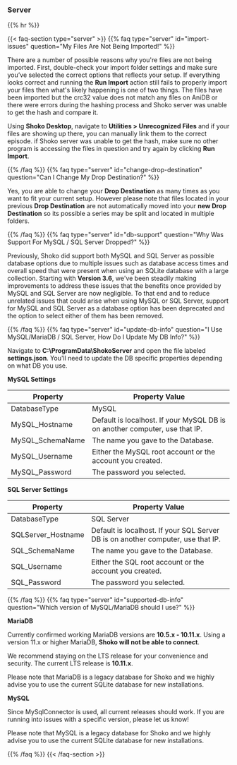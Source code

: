 ### Server
{{% hr %}}

{{< faq-section type="server" >}}
{{% faq type="server" id="import-issues" question="My Files Are Not Being Imported!" %}}

There are a number of possible reasons why you're files are not being imported. First, double-check your import folder settings and make sure you’ve selected the correct options that reflects your setup. If everything looks correct and running the **Run Import** action still fails to properly import your files then what's likely happening is one of two things. The files have been imported but the crc32 value does not match any files on AniDB or there were errors during the hashing process and Shoko server was unable to get the hash and compare it.

Using **Shoko Desktop**, navigate to **Utilities > Unrecognized Files** and if your files are showing up there, you can manually link them to the correct episode. if Shoko server was unable to get the hash, make sure no other program is accessing the files in question and try again by clicking **Run Import**.

{{% /faq %}}
{{% faq type="server" id="change-drop-destination" question="Can I Change My Drop Destination?" %}}

Yes, you are able to change your **Drop Destination** as many times as you want to fit your current setup. However please note that files located in your previous **Drop Destination** are not automatically moved into your **new Drop Destination** so its possible a series may be split and located in multiple folders.

{{% /faq %}}
{{% faq type="server" id="db-support" question="Why Was Support For MySQL / SQL Server Dropped?" %}}

Previously, Shoko did support both MySQL and SQL Server as possible database options due to multiple issues such as database access times and overall speed that were present when using an SQLite database with a large collection. Starting with **Version 3.6**, we've been steadily making improvements to address these issues that the benefits once provided by MySQL and SQL Server are now negligible. To that end and to reduce unrelated issues that could arise when using MySQL or SQL Server, support for MySQL and SQL Server as a database option has been deprecated and the option to select either of them has been removed.

{{% /faq %}}
{{% faq type="server" id="update-db-info" question="I Use MySQL/MariaDB / SQL Server, How Do I Update My DB Info?" %}}

Navigate to **C:\ProgramData\ShokoServer** and open the file labeled **settings.json**. You'll need to update the DB specific properties depending on what DB you use.

**MySQL Settings**

<table class="table table-bordered">
    <thead>
    <tr>
        <th>Property</th>
        <th>Property Value </th>
    </tr>
    </thead>
    <tbody>
    <tr>
        <td>DatabaseType</td>
        <td>MySQL</td>
    </tr>
    <tr>
        <td>MySQL_Hostname</td>
        <td>Default is localhost. If your MySQL DB is on another computer, use that IP.</td>
    </tr>
    <tr>
        <td>MySQL_SchemaName</td>
        <td>The name you gave to the Database.</td>
    </tr>
    <tr>
        <td>MySQL_Username</td>
        <td>Either the MySQL root account or the account you created.</td>
    </tr>
    <tr>
        <td>MySQL_Password</td>
        <td>The password you selected.</td>
    </tr>
    </tbody>
</table>

**SQL Server Settings**

<table class="table table-bordered">
    <thead>
    <tr>
        <th>Property</th>
        <th>Property Value </th>
    </tr>
    </thead>
    <tbody>
    <tr>
        <td>DatabaseType</td>
        <td>SQL Server</td>
    </tr>
    <tr>
        <td>SQLServer_Hostname</td>
        <td>Default is localhost. If your SQL Server DB is on another computer, use that IP.</td>
    </tr>
    <tr>
        <td>SQL_SchemaName</td>
        <td>The name you gave to the Database.</td>
    </tr>
    <tr>
        <td>SQL_Username</td>
        <td>Either the SQL root account or the account you created.</td>
    </tr>
    <tr>
        <td>SQL_Password</td>
        <td>The password you selected.</td>
    </tr>
    </tbody>
</table>

{{% /faq %}}
{{% faq type="server" id="supported-db-info" question="Which version of MySQL/MariaDB should I use?" %}}

**MariaDB**

Currently confirmed working MariaDB versions are **10.5.x - 10.11.x**.
Using a version 11.x or higher MariaDB, **Shoko will not be able to connect**.

We recommend staying on the LTS release for your convenience and security. The current LTS release is **10.11.x**.

Please note that MariaDB is a legacy database for Shoko and we highly advise you to use the current SQLite database for new installations.

**MySQL**

Since MySqlConnector is used, all current releases should work.
If you are running into issues with a specific version, please let us know!

Please note that MySQL is a legacy database for Shoko and we highly advise you to use the current SQLite database for new installations.

{{% /faq %}}
{{< /faq-section >}}
